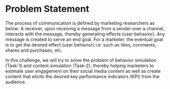 # Problem Statement

The process of communication is defined by marketing researchers as below:
A receiver, upon receiving a message from a sender over a channel, interacts with the
message, thereby generating effects (user behavior). Any message is created to serve an end
goal. For a marketer, the eventual goal is to get the desired effect (user behavior) i.e. such as
likes, comments, shares and purchases, etc.

In this challenge, we will try to solve the problem of behavior simulation (Task-1) and content
simulation (Task-2), thereby helping marketers to estimate user engagement on their social
media content as well as create content that elicits the desired key performance indicators (KPI)
from the audience.
